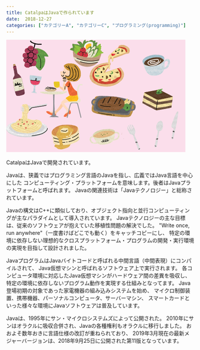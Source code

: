 ```yaml
---
title: CatalpaはJavaで作られています
date:  2018-12-27
categories: ["カテゴリーA", "カテゴリーC", "プログラミング(programming)"]
---
```


![](thumbnail.png)

CatalpaはJavaで開発されています。

Javaは、狭義ではプログラミング言語のJavaを指し、広義ではJava言語を中心にした
コンピューティング・プラットフォームを意味します。後者はJavaプラットフォームと呼ばれます。
Javaの関連技術は「Javaテクノロジー」と総称されています。

Javaの構文はC++に類似しており、オブジェクト指向と並行コンピューティングが主なパラダイムとして導入されています。
Javaテクノロジーの主な目標は、従来のソフトウェアが抱えていた移植性問題の解決でした。
"Write once, run anywhere"（一度書けばどこでも動く）をキャッチコピーにし、
特定の環境に依存しない理想的なクロスプラットフォーム・プログラムの開発・実行環境の実現を目指して設計されました。

JavaプログラムはJavaバイトコードと呼ばれる中間言語（中間表現）にコンパイルされて、
Java仮想マシンと呼ばれるソフトウェア上で実行されます。
各コンピュータ環境に対応したJava仮想マシンがハードウェア間の差異を吸収し、
特定の環境に依存しないプログラム動作を実現する仕組みとなってます。
Java登場初期の対象であった家電機器の組み込みシステムを始め、
マイクロ制御装置、携帯機器、パーソナルコンピュータ、サーバーマシン、
スマートカードといった様々な環境にJavaソフトウェアは普及しています。

Javaは、1995年にサン・マイクロシステムズによって公開された。
2010年にサンはオラクルに吸収合併され、Javaの各種権利もオラクルに移行しました。
おおよそ数年おきに言語仕様の改訂が重ねられており、
2019年3月現在の最新メジャーバージョンは、2018年9月25日に公開された第11版となっています。

